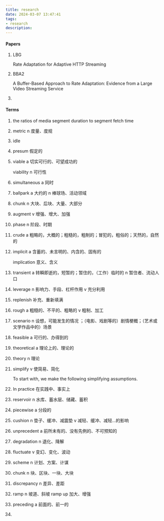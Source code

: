 ```yaml
---
title: research
date: 2024-03-07 13:47:41
tags:
- research
description: 
---
```


#### Papers

1. LBG

    Rate Adaptation for Adaptive HTTP Streaming

2. BBA2

    A Buffer-Based Approach to Rate Adaptation: Evidence from a Large Video Streaming Service

3. 

#### Terms

1. the ratios of media segment duration to segment fetch time

2. metric n 度量、度规

3. idle 

4. presum 假定的

5. viable a 切实可行的、可望成功的

    viability n 可行性

6. simultaneous a 同时

7. ballpark a 大约的 n 棒球场、活动领域

8. chunk n 大块、后块、大量、大部分

9. augment v 增强、增大、加强

10. phase n 阶段、时期

11. crude a 粗略的，大概的；粗糙的，粗制的；冒犯的，粗俗的；天然的，自然的

12. implicit a 含蓄的、未言明的、内含的、固有的

    implication 意义、含义

13. transient a 转瞬即逝的，短暂的；暂住的，（工作）临时的 n 暂住者、流动人口

14. leverage n 影响力、手段、杠杆作用 v 充分利用

15. replenish 补充、重新填满

16. rough a 粗糙的、不平的、粗略的 v 粗制、加工

17. scenario n 设想，可能发生的情况 ；（电影、戏剧等的）剧情梗概；（艺术或文学作品中的）场景

18. feasible a 可行的、办得到的

19. theoretical a 理论上的、理论的

20. theory n 理论

21. simplify v 使简易、简化

    To start with, we make the following simplifying assumptions. 

22. In practice 在实践中、事实上

23. reservoir n 水库、蓄水层、储藏、蓄积

24. piecewise a 分段的

25. cushion n 垫子、缓冲、减震垫 v 减轻、缓冲、减轻...的影响

26. unprecedent a 前所未有的、没有先例的、不可预知的

27. degradation n 退化、降解

28. fluctuate v 变幻、变化、波动

29. scheme n 计划、方案、计谋

30. chunk n 块、区块、一块、大块

31. discrepancy n 差异、差距

32. ramp n 坡道、斜坡 ramp up 加大、增强

33. preceding a 前面的、前一的

34. 